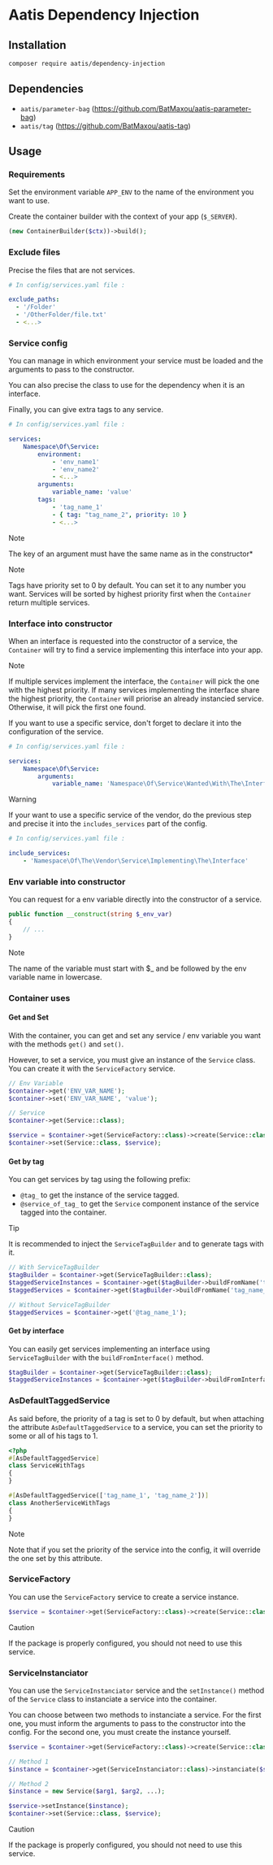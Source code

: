 # Aatis Dependency Injection

## Installation

```bash
composer require aatis/dependency-injection
```

## Dependencies

- `aatis/parameter-bag` (https://github.com/BatMaxou/aatis-parameter-bag)
- `aatis/tag` (https://github.com/BatMaxou/aatis-tag)

## Usage

### Requirements

Set the environment variable `APP_ENV` to the name of the environment you want to use.

Create the container builder with the context of your app (`$_SERVER`).

```php
(new ContainerBuilder($ctx))->build();
```

### Exclude files

Precise the files that are not services.

```yaml
# In config/services.yaml file :

exclude_paths:
  - '/Folder'
  - '/OtherFolder/file.txt'
  - <...>
```

### Service config

You can manage in which environment your service must be loaded and the arguments to pass to the constructor.

You can also precise the class to use for the dependency when it is an interface.

Finally, you can give extra tags to any service.

```yaml
# In config/services.yaml file :

services:
    Namespace\Of\Service:
        environment:
            - 'env_name1'
            - 'env_name2'
            - <...>
        arguments:
            variable_name: 'value'
        tags:
            - 'tag_name_1'
            - { tag: "tag_name_2", priority: 10 }
            - <...>
```

> [!NOTE]
> The key of an argument must have the same name as in the constructor*


> [!NOTE]
> Tags have priority set to 0 by default. You can set it to any number you want.
> Services will be sorted by highest priority first when the `Container` return multiple services. 

### Interface into constructor

When an interface is requested into the constructor of a service, the `Container` will try to find a service implementing this interface into your app.

> [!NOTE]
> If multiple services implement the interface, the `Container` will pick the one with the highest priority.
> If many services implementing the interface share the highest priority, the `Container` will priorise an already instancied service.
> Otherwise, it will pick the first one found.

If you want to use a specific service, don't forget to declare it into the configuration of the service.
 
```yaml
# In config/services.yaml file :

services:
    Namespace\Of\Service:
        arguments:
            variable_name: 'Namespace\Of\Service\Wanted\With\The\Interface'
```

> [!WARNING]
> If your want to use a specific service of the vendor, do the previous step and precise it into the `includes_services` part of the config.

```yaml
# In config/services.yaml file :

include_services:
    - 'Namespace\Of\The\Vendor\Service\Implementing\The\Interface'
```

### Env variable into constructor

You can request for a env variable directly into the constructor of a service.

```php
public function __construct(string $_env_var)
{
    // ...
}
```

> [!NOTE]
> The name of the variable must start with $_ and be followed by the env variable name in lowercase.

### Container uses

#### Get and Set

With the container, you can get and set any service / env variable you want with the methods `get()` and `set()`.

However, to set a service, you must give an instance of the `Service` class.
You can create it with the `ServiceFactory` service.

```php
// Env Variable
$container->get('ENV_VAR_NAME');
$container->set('ENV_VAR_NAME', 'value');

// Service
$container->get(Service::class);

$service = $container->get(ServiceFactory::class)->create(Service::class);
$container->set(Service::class, $service);
``` 

#### Get by tag

You can get services by tag using the following prefix:

- `@tag_` to get the instance of the service tagged.
- `@service_of_tag_` to get the `Service` component instance of the service tagged into the container.

> [!TIP]
> It is recommended to inject the `ServiceTagBuilder` and to generate tags with it.

```php
// With ServiceTagBuilder
$tagBuilder = $container->get(ServiceTagBuilder::class);
$taggedServiceInstances = $container->get($tagBuilder->buildFromName('tag_name_1')); // returns the instance of the service tagged
$taggedServices = $container->get($tagBuilder->buildFromName('tag_name_1', [ServiceTagOption::SERVICE_TARGETED])); // returns the Service component instance of the service tagged

// Without ServiceTagBuilder
$taggedServices = $container->get('@tag_name_1');
```

#### Get by interface

You can easily get services implementing an interface using `ServiceTagBuilder` with the `buildFromInterface()` method.

```php
$tagBuilder = $container->get(ServiceTagBuilder::class);
$taggedServiceInstances = $container->get($tagBuilder->buildFromInterface(Interface::class));
```
### AsDefaultTaggedService

As said before, the priority of a tag is set to 0 by default, but when attaching the attribute `AsDefaultTaggedService` to a service, you can set the priority to some or all of his tags to 1.

```php
<?php
#[AsDefaultTaggedService]
class ServiceWithTags
{
}

#[AsDefaultTaggedService(['tag_name_1', 'tag_name_2'])]
class AnotherServiceWithTags
{
}
```

> [!NOTE]
> Note that if you set the priority of the service into the config, it will override the one set by this attribute.

### ServiceFactory

You can use the `ServiceFactory` service to create a service instance.

```php
$service = $container->get(ServiceFactory::class)->create(Service::class);
```

> [!CAUTION]
> If the package is properly configured, you should not need to use this service.

### ServiceInstanciator

You can use the `ServiceInstanciator` service and the `setInstance()` method of the `Service` class to instanciate a service into the container.

You can choose between two methods to instanciate a service. For the first one, you must inform the arguments to pass to the constructor into the config. For the second one, you must create the instance yourself.

```php
$service = $container->get(ServiceFactory::class)->create(Service::class);

// Method 1
$instance = $container->get(ServiceInstanciator::class)->instanciate($service)

// Method 2
$instance = new Service($arg1, $arg2, ...);

$service->setInstance($instance);
$container->set(Service::class, $service);
```

> [!CAUTION]
> If the package is properly configured, you should not need to use this service.
